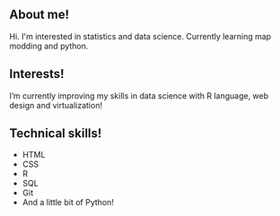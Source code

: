 ## About me!
Hi. I'm interested in statistics and data science. Currently learning map modding and python. 

## Interests!
I’m currently improving my skills in data science with R language, web design and virtualization! 

## Technical skills!
- HTML
- CSS
- R
- SQL
- Git
- And a little bit of Python!
<!---
Rhia-nnon/Rhia-nnon is a ✨ special ✨ repository because its `README.md` (this file) appears on your GitHub profile.
You can click the Preview link to take a look at your changes.
--->
